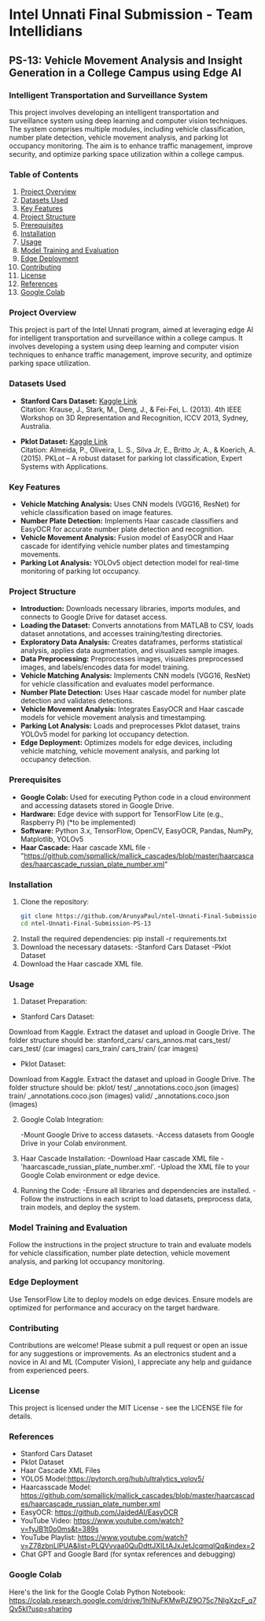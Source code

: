 # Intel Unnati Final Submission - Team Intellidians

## PS-13: Vehicle Movement Analysis and Insight Generation in a College Campus using Edge AI

### Intelligent Transportation and Surveillance System

This project involves developing an intelligent transportation and surveillance system using deep learning and computer vision techniques. The system comprises multiple modules, including vehicle classification, number plate detection, vehicle movement analysis, and parking lot occupancy monitoring. The aim is to enhance traffic management, improve security, and optimize parking space utilization within a college campus.

### Table of Contents

1. [Project Overview](#project-overview)
2. [Datasets Used](#datasets-used)
3. [Key Features](#key-features)
4. [Project Structure](#project-structure)
5. [Prerequisites](#prerequisites)
6. [Installation](#installation)
7. [Usage](#usage)
8. [Model Training and Evaluation](#model-training-and-evaluation)
9. [Edge Deployment](#edge-deployment)
10. [Contributing](#contributing)
11. [License](#license)
12. [References](#references)
13. [Google Colab](#google-colab)

### Project Overview

This project is part of the Intel Unnati program, aimed at leveraging edge AI for intelligent transportation and surveillance within a college campus. It involves developing a system using deep learning and computer vision techniques to enhance traffic management, improve security, and optimize parking space utilization.

### Datasets Used

- **Stanford Cars Dataset:** [Kaggle Link](https://www.kaggle.com/datasets/jessicali9530/stanford-cars-dataset)  
  Citation: Krause, J., Stark, M., Deng, J., & Fei-Fei, L. (2013). 4th IEEE Workshop on 3D Representation and Recognition, ICCV 2013, Sydney, Australia.

- **Pklot Dataset:** [Kaggle Link](https://www.kaggle.com/datasets/ammarnassanalhajali/pklot-dataset)  
  Citation: Almeida, P., Oliveira, L. S., Silva Jr, E., Britto Jr, A., & Koerich, A. (2015). PKLot – A robust dataset for parking lot classification, Expert Systems with Applications.

### Key Features

- **Vehicle Matching Analysis:** Uses CNN models (VGG16, ResNet) for vehicle classification based on image features.
- **Number Plate Detection:** Implements Haar cascade classifiers and EasyOCR for accurate number plate detection and recognition.
- **Vehicle Movement Analysis:** Fusion model of EasyOCR and Haar cascade for identifying vehicle number plates and timestamping movements.
- **Parking Lot Analysis:** YOLOv5 object detection model for real-time monitoring of parking lot occupancy.

### Project Structure

- **Introduction:** Downloads necessary libraries, imports modules, and connects to Google Drive for dataset access.
- **Loading the Dataset:** Converts annotations from MATLAB to CSV, loads dataset annotations, and accesses training/testing directories.
- **Exploratory Data Analysis:** Creates dataframes, performs statistical analysis, applies data augmentation, and visualizes sample images.
- **Data Preprocessing:** Preprocesses images, visualizes preprocessed images, and labels/encodes data for model training.
- **Vehicle Matching Analysis:** Implements CNN models (VGG16, ResNet) for vehicle classification and evaluates model performance.
- **Number Plate Detection:** Uses Haar cascade model for number plate detection and validates detections.
- **Vehicle Movement Analysis:** Integrates EasyOCR and Haar cascade models for vehicle movement analysis and timestamping.
- **Parking Lot Analysis:** Loads and preprocesses Pklot dataset, trains YOLOv5 model for parking lot occupancy detection.
- **Edge Deployment:** Optimizes models for edge devices, including vehicle matching, vehicle movement analysis, and parking lot occupancy detection.

### Prerequisites

- **Google Colab:** Used for executing Python code in a cloud environment and accessing datasets stored in Google Drive.
- **Hardware:** Edge device with support for TensorFlow Lite (e.g., Raspberry Pi) (*to be implemented)
- **Software:** Python 3.x, TensorFlow, OpenCV, EasyOCR, Pandas, NumPy, Matplotlib, YOLOv5
- **Haar Cascade:** Haar cascade XML file - "https://github.com/spmallick/mallick_cascades/blob/master/haarcascades/haarcascade_russian_plate_number.xml"

### Installation

1. Clone the repository:
   ```bash
   git clone https://github.com/ArunyaPaul/ntel-Unnati-Final-Submission-PS-13.git
   cd ntel-Unnati-Final-Submission-PS-13
2. Install the required dependencies:
   pip install -r requirements.txt
3. Download the necessary datasets:
   -Stanford Cars Dataset
   -Pklot Dataset
4. Download the Haar cascade XML file.

### Usage

1. Dataset Preparation:
   
  - Stanford Cars Dataset:
   
   Download from Kaggle.
   Extract the dataset and upload in Google Drive. The folder structure should be:
   stanford_cars/
    cars_annos.mat
    cars_test/
        cars_test/
            (car images)
    cars_train/
        cars_train/
            (car images)
   
  - Pklot Dataset:
   
   Download from Kaggle.
   Extract the dataset and upload in Google Drive. The folder structure should be:
   pklot/
    test/
        _annotations.coco.json
        (images)
    train/
        _annotations.coco.json
        (images)
    valid/
        _annotations.coco.json
        (images)

2. Google Colab Integration:
   
   -Mount Google Drive to access datasets.
   -Access datasets from Google Drive in your Colab environment.
   
3. Haar Cascade Installation:
   -Download Haar cascade XML file - 'haarcascade_russian_plate_number.xml'.
   -Upload the XML file to your Google Colab environment or edge device.

4. Running the Code:
   -Ensure all libraries and dependencies are installed.
   -Follow the instructions in each script to load datasets, preprocess data, train models, and deploy the system.

### Model Training and Evaluation

Follow the instructions in the project structure to train and evaluate models for vehicle classification, number plate detection, vehicle movement analysis, and parking lot occupancy monitoring.

### Edge Deployment

Use TensorFlow Lite to deploy models on edge devices. Ensure models are optimized for performance and accuracy on the target hardware.

### Contributing

Contributions are welcome! Please submit a pull request or open an issue for any suggestions or improvements. As an electronics student and a novice in AI and ML (Computer Vision), I appreciate any help and guidance from experienced peers.

### License

This project is licensed under the MIT License - see the LICENSE file for details.

### References

- Stanford Cars Dataset
- Pklot Dataset
- Haar Cascade XML Files
- YOLO5 Model:https://pytorch.org/hub/ultralytics_yolov5/
- Haarcasscade Model: https://github.com/spmallick/mallick_cascades/blob/master/haarcascades/haarcascade_russian_plate_number.xml
- EasyOCR: https://github.com/JaidedAI/EasyOCR
- YouTube Video: https://www.youtube.com/watch?v=fyJB1t0o0ms&t=389s
- YouTube Playlist: https://www.youtube.com/watch?v=Z78zbnLlPUA&list=PLQVvvaa0QuDdttJXlLtAJxJetJcqmqlQq&index=2
- Chat GPT and Google Bard (for syntax references and debugging)

### Google Colab

Here's the link for the Google Colab Python Notebook: https://colab.research.google.com/drive/1hlNuFKMwPJZ9O75c7NlgXzcF_q7Qv5kI?usp=sharing
